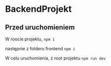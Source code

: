 # BackendProjekt

## Przed uruchomieniem

W roocie projektu,
```npm i```

następnie z folderu frontend
```npm i```

W celu uruchomienia, z root projektu
```npm run dev```
